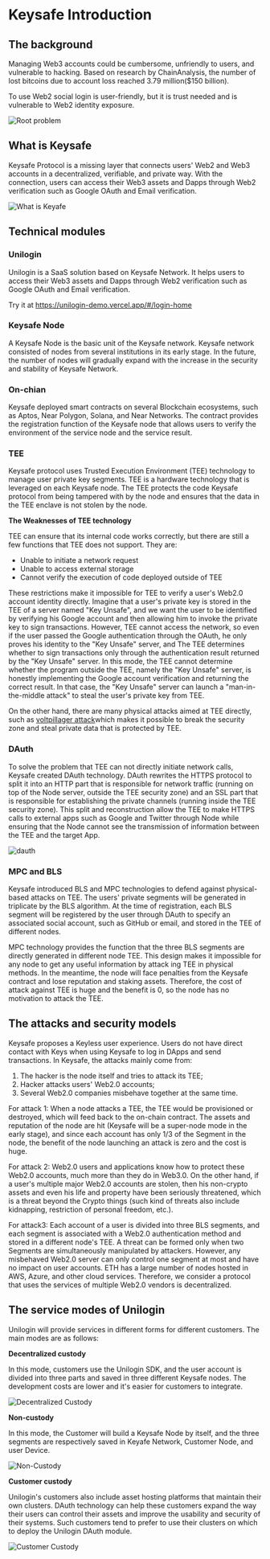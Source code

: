 # Keysafe Introduction

## The background

Managing Web3 accounts could be cumbersome, unfriendly to users, and vulnerable to hacking. Based on research by ChainAnalysis, the number of lost bitcoins due to account loss reached 3.79 million($150 billion).

To use Web2 social login is user-friendly, but it is trust needed and is vulnerable to Web2 identity exposure.

![Root problem](https://github.com/keysafe-protocol/documents/blob/main/pictures/behind-problem.png?raw=true)

## What is Keysafe

Keysafe Protocol is a missing layer that connects users' Web2 and Web3 accounts in a decentralized, verifiable, and private way. With the connection, users can access their Web3 assets and Dapps through Web2 verification such as Google OAuth and Email verification.

![What is Keyafe](https://github.com/keysafe-protocol/documents/blob/main/pictures/solution.png?raw=true)

## Technical modules

### Unilogin

Unilogin is a SaaS solution based on Keysafe Network. It helps users to access their Web3 assets and Dapps through Web2 verification such as Google OAuth and Email verification.

Try it at https://unilogin-demo.vercel.app/#/login-home

### Keysafe Node

A Keysafe Node is the basic unit of the Keysafe network.  Keysafe network consisted of nodes from several institutions in its early stage.  In the future, the number of nodes will gradually expand with the increase in the security and stability of Keysafe Network.

### On-chian

Keysafe deployed smart contracts on several Blockchain ecosystems, such as Aptos, Near Polygon, Solana, and Near Networks. The contract provides the registration function of the Keysafe node that allows users to verify the environment of the service node and the service result.

### TEE

Keysafe protocol uses Trusted Execution Environment (TEE) technology to manage user private key segments. TEE is a hardware technology that is leveraged on each Keysafe node. The TEE protects the code Keysafe protocol from being tampered with by the node and ensures that the data in the TEE enclave is not stolen by the node.

__The Weaknesses of TEE technology__

TEE can ensure that its internal code works correctly, but there are still a few functions that TEE does not support. They are:

* Unable to initiate a network request
* Unable to access external storage
* Cannot verify the execution of code deployed outside of TEE

These restrictions make it impossible for TEE to verify a user's Web2.0 account identity directly. Imagine that a user's private key is stored in the TEE of a server named "Key Unsafe", and we want the user to be identified by verifying his Google account and then allowing him to invoke the private key to sign transactions. However, TEE cannot access the network, so even if the user passed the Google authentication through the OAuth, he only proves his identity to the "Key Unsafe" server, and The TEE determines whether to sign transactions only through the authentication result returned by the "Key Unsafe" server. In this mode, the TEE cannot determine whether the program outside the TEE, namely the "Key Unsafe" server, is honestly implementing the Google account verification and returning the correct result. In that case, the "Key Unsafe" server can launch a "man-in-the-middle attack" to steal the user's private key from TEE.

On the other hand, there are many physical attacks aimed at TEE directly, such as [voltpillager attack](https://zt-chen.github.io/voltpillager/)which makes it possible to break the security zone and steal private data that is protected by TEE.

### DAuth

To solve the problem that TEE can not directly initiate network calls, Keysafe created DAuth technology. DAuth rewrites the HTTPS protocol to split it into an HTTP part that is responsible for network traffic (running on top of the Node server, outside the TEE security zone) and an SSL part that is responsible for establishing the private channels (running inside the TEE security zone). This split and reconstruction allow the TEE to make HTTPS calls to external apps such as Google and Twitter through Node while ensuring that the Node cannot see the transmission of information between the TEE and the target App. 

![dauth](https://github.com/keysafe-protocol/documents/blob/main/pictures/dauth.png?raw=true)

### MPC and BLS

Keysafe introduced BLS and MPC technologies to defend against physical-based attacks on TEE. The users' private segments will be generated in triplicate by the BLS algorithm. At the time of registration, each BLS segment will be registered by the user through DAuth to specify an associated social account, such as GitHub or email, and stored in the TEE of different nodes. 

MPC technology provides the function that the three BLS segments are directly generated in different node TEE. This design makes it impossible for any node to get any useful information by attack
ing TEE in physical methods. In the meantime, the node will face penalties from the Keysafe contract and lose reputation and staking assets. Therefore, the cost of attack against TEE is huge and the benefit is 0, so the node has no motivation to attack the TEE.

## The attacks and security models

Keysafe proposes a Keyless user experience. Users do not have direct contact with Keys when using Keysafe to log in DApps and send transactions. In Keysafe, the attacks mainly come from: 

1. The hacker is the node itself and tries to attack its TEE; 
2. Hacker attacks users' Web2.0 accounts; 
3. Several Web2.0 companies misbehave together at the same time.

For attack 1: When a node attacks a TEE, the TEE would be provisioned or destroyed, which will feed back to the on-chain contract. The assets and reputation of the node are hit (Keysafe will be a super-node mode in the early stage), and since each account has only 1/3 of the Segment in the node, the benefit of the node launching an attack is zero and the cost is huge.

For attack 2: Web2.0 users and applications know how to protect these Web2.0 accounts, much more than they do in Web3.0. On the other hand, if a user's multiple major Web2.0 accounts are stolen, then his non-crypto assets and even his life and property have been seriously threatened, which is a threat beyond the Crypto things (such kind of threats also include kidnapping, restriction of personal freedom, etc.).

For attack3: Each account of a user is divided into three BLS segments, and each segment is associated with a Web2.0 authentication method and stored in a different node's TEE. A threat can be formed only when two Segments are simultaneously manipulated by attackers. However, any misbehaved Web2.0 server can only control one segment at most and have no impact on user accounts. 
ETH has a large number of nodes hosted in AWS, Azure, and other cloud services. Therefore, we consider a protocol that uses the services of multiple Web2.0 vendors is decentralized.

## The service modes of Unilogin

Unilogin will provide services in different forms for different customers. The main modes are as follows:

__Decentralized custody__

 In this mode, customers use the Unilogin SDK, and the user account is divided into three parts and saved in three different Keysafe nodes. The development costs are lower and it's easier for customers to integrate.

![Decentralized Custody](https://github.com/keysafe-protocol/documents/blob/main/pictures/decentralizedcustody.png?raw=true)

__Non-custody__

In this mode, the Customer will build a Keysafe Node by itself, and the three segments are respectively saved in Keyafe Network, Customer Node, and user Device.

![Non-Custody](https://github.com/keysafe-protocol/documents/blob/main/pictures/noncustody.png?raw=true)

__Customer custody__

Unilogin's customers also include asset hosting platforms that maintain their own clusters. DAuth technology can help these customers expand the way their users can control their assets and improve the usability and security of their systems. Such customers tend to prefer to use their clusters on which to deploy the Unilogin DAuth module.

![Customer Custody](https://github.com/keysafe-protocol/documents/blob/main/pictures/customercustody.png?raw=true)
